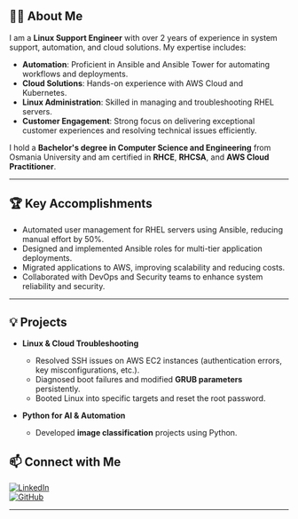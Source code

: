 
## 👩‍💻 About Me

I am a **Linux Support Engineer** with over 2 years of experience in system support, automation, and cloud solutions. My expertise includes:

- **Automation**: Proficient in Ansible and Ansible Tower for automating workflows and deployments.
- **Cloud Solutions**: Hands-on experience with AWS Cloud and Kubernetes.
- **Linux Administration**: Skilled in managing and troubleshooting RHEL servers.
- **Customer Engagement**: Strong focus on delivering exceptional customer experiences and resolving technical issues efficiently.

I hold a **Bachelor's degree in Computer Science and Engineering** from Osmania University and am certified in **RHCE**, **RHCSA**, and **AWS Cloud Practitioner**.

---

## 🏆 Key Accomplishments

- Automated user management for RHEL servers using Ansible, reducing manual effort by 50%.
- Designed and implemented Ansible roles for multi-tier application deployments.
- Migrated applications to AWS, improving scalability and reducing costs.
- Collaborated with DevOps and Security teams to enhance system reliability and security.

---

## 💡 Projects
- **Linux & Cloud Troubleshooting**
  - Resolved SSH issues on AWS EC2 instances (authentication errors, key misconfigurations, etc.).
  - Diagnosed boot failures and modified **GRUB parameters** persistently.
  - Booted Linux into specific targets and reset the root password.

- **Python for AI & Automation**
  - Developed **image classification** projects using Python.

## 📫 Connect with Me
[![LinkedIn](https://img.shields.io/badge/LinkedIn-0077B5?style=for-the-badge&logo=linkedin&logoColor=white)](https://www.linkedin.com/in/mohammed-s-q/)  
[![GitHub](https://img.shields.io/badge/GitHub-181717?style=for-the-badge&logo=github&logoColor=white)](https://github.com/salmansq98)  

---


